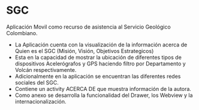 # SGC
Aplicación Movil como recurso de asistencia al Servicio Geológico Colombiano.
- La Aplicación cuenta con la visualización de la información acerca de Quien es el SGC (Misión, Visión, Objetivos Estrategicos)
- Esta en la capacidad de mostrar la ubicación de diferentes tipos de dispositivos Acelerógrafos y GPS haciendo filtro por Departamento y Volcán respectivamente. 
- Adicionalmente en la aplicación se encuentran las diferentes redes sociales del SGC.
- Contiene un activity ACERCA DE que muestra información de la autora. 
- Como anexo se desarrolla la funcionalidad del Drawer, los Webview y la internacionalización.

